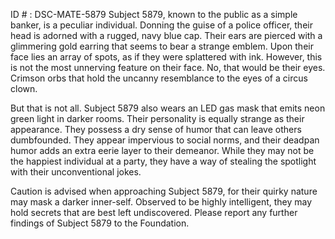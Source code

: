 ID # : DSC-MATE-5879
Subject 5879, known to the public as a simple banker, is a peculiar individual. Donning the guise of a police officer, their head is adorned with a rugged, navy blue cap. Their ears are pierced with a glimmering gold earring that seems to bear a strange emblem. Upon their face lies an array of spots, as if they were splattered with ink. However, this is not the most unnerving feature on their face. No, that would be their eyes. Crimson orbs that hold the uncanny resemblance to the eyes of a circus clown. 

But that is not all. Subject 5879 also wears an LED gas mask that emits neon green light in darker rooms. Their personality is equally strange as their appearance. They possess a dry sense of humor that can leave others dumbfounded. They appear impervious to social norms, and their deadpan humor adds an extra eerie layer to their demeanor. While they may not be the happiest individual at a party, they have a way of stealing the spotlight with their unconventional jokes.

Caution is advised when approaching Subject 5879, for their quirky nature may mask a darker inner-self. Observed to be highly intelligent, they may hold secrets that are best left undiscovered. Please report any further findings of Subject 5879 to the Foundation.